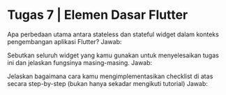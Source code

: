 # Tugas 7 | Elemen Dasar Flutter

Apa perbedaan utama antara stateless dan stateful widget dalam konteks pengembangan aplikasi Flutter?
Jawab:

Sebutkan seluruh widget yang kamu gunakan untuk menyelesaikan tugas ini dan jelaskan fungsinya masing-masing.
Jawab:

Jelaskan bagaimana cara kamu mengimplementasikan checklist di atas secara step-by-step (bukan hanya sekadar mengikuti tutorial)
Jawab: